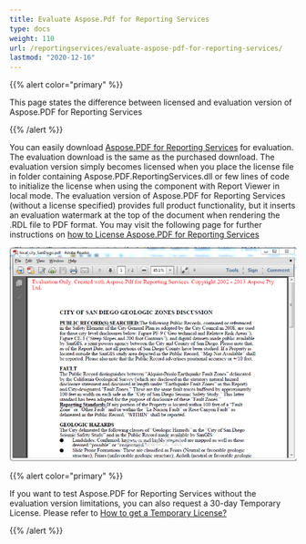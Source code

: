 ```yaml
---
title: Evaluate Aspose.Pdf for Reporting Services
type: docs
weight: 110
url: /reportingservices/evaluate-aspose-pdf-for-reporting-services/
lastmod: "2020-12-16"
---
```


{{% alert color="primary" %}} 

This page states the difference between licensed and evaluation version of Aspose.PDF for Reporting Services

{{% /alert %}} 

You can easily download [Aspose.PDF for Reporting Services](http://www.aspose.com/community/files/52/ssrs-rendering-extensions/aspose.pdf-for-reporting-services/default.aspx) for evaluation. The evaluation download is the same as the purchased download. The evaluation version simply becomes licensed when you place the license file in folder containing Aspose.PDF.ReportingServices.dll or few lines of code to initialize the license when using the component with Report Viewer in local mode. The evaluation version of Aspose.PDF for Reporting Services (without a license specified) provides full product functionality, but it inserts an evaluation watermark at the top of the document when rendering the .RDL file to PDF format. You may visit the following page for further instructions on [how to License Aspose.PDF for Reporting Services](/pdf/reportingservices/license-aspose-pdf-for-reporting-services/)

![todo:image_alt_text](evaluate-aspose-pdf-for-reporting-services_1.png)

{{% alert color="primary" %}}

If you want to test Aspose.PDF for Reporting Services without the evaluation version limitations, you can also request a 30-day Temporary License. Please refer to [How to get a Temporary License?](<https://company.aspose.com/>)

{{% /alert %}} 
